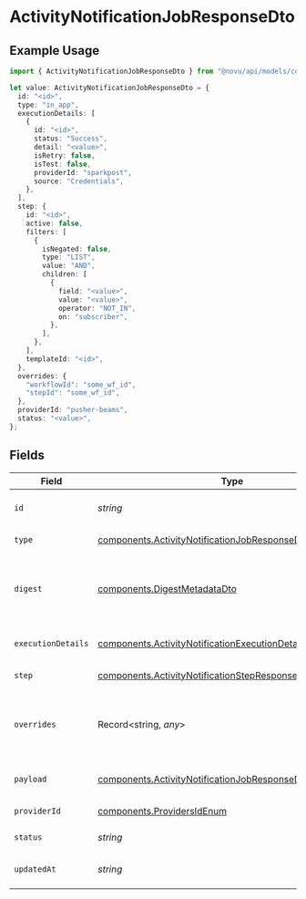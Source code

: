 # ActivityNotificationJobResponseDto

## Example Usage

```typescript
import { ActivityNotificationJobResponseDto } from "@novu/api/models/components";

let value: ActivityNotificationJobResponseDto = {
  id: "<id>",
  type: "in_app",
  executionDetails: [
    {
      id: "<id>",
      status: "Success",
      detail: "<value>",
      isRetry: false,
      isTest: false,
      providerId: "sparkpost",
      source: "Credentials",
    },
  ],
  step: {
    id: "<id>",
    active: false,
    filters: [
      {
        isNegated: false,
        type: "LIST",
        value: "AND",
        children: [
          {
            field: "<value>",
            value: "<value>",
            operator: "NOT_IN",
            on: "subscriber",
          },
        ],
      },
    ],
    templateId: "<id>",
  },
  overrides: {
    "workflowId": "some_wf_id",
    "stepId": "some_wf_id",
  },
  providerId: "pusher-beams",
  status: "<value>",
};
```

## Fields

| Field                                                                                                                                    | Type                                                                                                                                     | Required                                                                                                                                 | Description                                                                                                                              | Example                                                                                                                                  |
| ---------------------------------------------------------------------------------------------------------------------------------------- | ---------------------------------------------------------------------------------------------------------------------------------------- | ---------------------------------------------------------------------------------------------------------------------------------------- | ---------------------------------------------------------------------------------------------------------------------------------------- | ---------------------------------------------------------------------------------------------------------------------------------------- |
| `id`                                                                                                                                     | *string*                                                                                                                                 | :heavy_check_mark:                                                                                                                       | Unique identifier of the job                                                                                                             |                                                                                                                                          |
| `type`                                                                                                                                   | [components.ActivityNotificationJobResponseDtoType](../../models/components/activitynotificationjobresponsedtotype.md)                   | :heavy_check_mark:                                                                                                                       | Type of the job                                                                                                                          |                                                                                                                                          |
| `digest`                                                                                                                                 | [components.DigestMetadataDto](../../models/components/digestmetadatadto.md)                                                             | :heavy_minus_sign:                                                                                                                       | Optional digest for the job, including metadata and events                                                                               |                                                                                                                                          |
| `executionDetails`                                                                                                                       | [components.ActivityNotificationExecutionDetailResponseDto](../../models/components/activitynotificationexecutiondetailresponsedto.md)[] | :heavy_check_mark:                                                                                                                       | Execution details of the job                                                                                                             |                                                                                                                                          |
| `step`                                                                                                                                   | [components.ActivityNotificationStepResponseDto](../../models/components/activitynotificationstepresponsedto.md)                         | :heavy_check_mark:                                                                                                                       | Step details of the job                                                                                                                  |                                                                                                                                          |
| `overrides`                                                                                                                              | Record<string, *any*>                                                                                                                    | :heavy_minus_sign:                                                                                                                       | Optional context object for additional error details.                                                                                    | {<br/>"workflowId": "some_wf_id",<br/>"stepId": "some_wf_id"<br/>}                                                                       |
| `payload`                                                                                                                                | [components.ActivityNotificationJobResponseDtoPayload](../../models/components/activitynotificationjobresponsedtopayload.md)             | :heavy_minus_sign:                                                                                                                       | Optional payload for the job                                                                                                             |                                                                                                                                          |
| `providerId`                                                                                                                             | [components.ProvidersIdEnum](../../models/components/providersidenum.md)                                                                 | :heavy_check_mark:                                                                                                                       | Provider ID of the job                                                                                                                   |                                                                                                                                          |
| `status`                                                                                                                                 | *string*                                                                                                                                 | :heavy_check_mark:                                                                                                                       | Status of the job                                                                                                                        |                                                                                                                                          |
| `updatedAt`                                                                                                                              | *string*                                                                                                                                 | :heavy_minus_sign:                                                                                                                       | Updated time of the notification                                                                                                         |                                                                                                                                          |